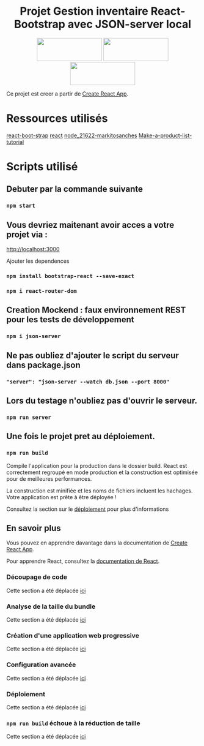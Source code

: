 

<h1 align="center" >
 Projet Gestion inventaire React-Bootstrap avec JSON-server local
</h1>
<p align="center">
  <img src="https://img.shields.io/badge/React-20232A?style=for-the-badge&logo=react&logoColor=61DAFB"  style="height:60px; width:170px">
  <img src="https://img.shields.io/badge/Bootstrap-563D7C?style=for-the-badge&logo=bootstrap&logoColor=white"  style="height:60px; width:170px">
  <img src="https://img.shields.io/badge/json-5E5C5C?style=for-the-badge&logo=json&logoColor=white"  style="height:60px; width:170px">
</p>



Ce projet est creer a partir de [Create React App](https://github.com/facebook/create-react-app).

# Ressources utilisés

[react-boot-strap](https://react-bootstrap.github.io/)
[react](https://fr.reactjs.org/)
[node_21622-markitosanches](https://github.com/markitosanches/node_21622)
[Make-a-product-list-tutorial](https://www.youtube.com/watch?v=0UNNThVWXr0&t=4472s)



# Scripts utilisé

## Debuter par la commande suivante

### `npm start`


## Vous devriez maitenant avoir acces a votre projet via :

 [http://localhost:3000](http://localhost:3000) 

Ajouter les dependences 

### `npm install bootstrap-react --save-exact`

### `npm i react-router-dom`

## Creation Mockend : faux environnement REST pour les tests de développement

### `npm i json-server`

## Ne pas oubliez d'ajouter le script du serveur dans package.json

### `"server": "json-server --watch db.json --port 8000"`

## Lors du testage n'oubliez pas d'ouvrir le serveur.

### `npm run server`


## Une fois le projet pret au déploiement.

### `npm run build`

Compile l'application pour la production dans le dossier build.
React est correctement regroupé en mode production et la construction est optimisée pour de meilleures performances.

La construction est minifiée et les noms de fichiers incluent les hachages.
Votre application est prête à être déployée !

Consultez la section sur le [déploiement](https://facebook.github.io/create-react-app/docs/deployment) pour plus d'informations


## En savoir plus

Vous pouvez en apprendre davantage dans la documentation de [Create React App](https://facebook.github.io/create-react-app/docs/getting-started).

Pour apprendre React, consultez la [documentation de React](https://reactjs.org/).

### Découpage de code

Cette section a été déplacée [ici](https://facebook.github.io/create-react-app/docs/code-splitting)

### Analyse de la taille du bundle

Cette section a été déplacée [ici](https://facebook.github.io/create-react-app/docs/analyzing-the-bundle-size)

### Création d'une application web progressive

Cette section a été déplacée [ici](https://facebook.github.io/create-react-app/docs/making-a-progressive-web-app)

### Configuration avancée

Cette section a été déplacée [ici](https://facebook.github.io/create-react-app/docs/advanced-configuration)

### Déploiement
Cette section a été déplacée [ici](https://facebook.github.io/create-react-app/docs/deployment)

### `npm run build` échoue à la réduction de taille

Cette section a été déplacée [ici](https://facebook.github.io/create-react-app/docs/troubleshooting#npm-run-build-fails-to-minify)
 
